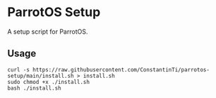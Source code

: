 # ParrotOS Setup
A setup script for ParrotOS.

## Usage
```shell
curl -s https://raw.githubusercontent.com/ConstantinTi/parrotos-setup/main/install.sh > install.sh
sudo chmod +x ./install.sh
bash ./install.sh
```